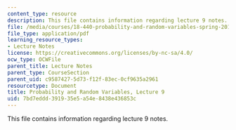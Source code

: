 ```yaml
---
content_type: resource
description: This file contains information regarding lecture 9 notes.
file: /media/courses/18-440-probability-and-random-variables-spring-2014/7bd7eddd391935e5a54e8438e436853c_MIT18_440S14_Lecture9.pdf
file_type: application/pdf
learning_resource_types:
- Lecture Notes
license: https://creativecommons.org/licenses/by-nc-sa/4.0/
ocw_type: OCWFile
parent_title: Lecture Notes
parent_type: CourseSection
parent_uid: c9587427-5d73-f12f-83ec-0cf9635a2961
resourcetype: Document
title: Probability and Random Variables, Lecture 9
uid: 7bd7eddd-3919-35e5-a54e-8438e436853c
---
```

This file contains information regarding lecture 9 notes.